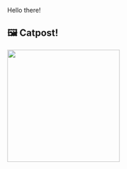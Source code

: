 Hello there!



## 🖼️ Catpost!

<sub>
    <img src="https://cdn2.thecatapi.com/images/ani.jpg" height="256">
</sub>

